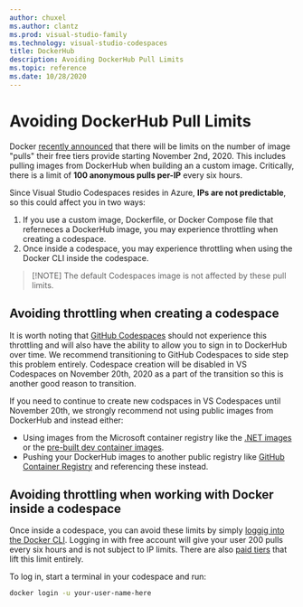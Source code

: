 ```yaml
---
author: chuxel
ms.author: clantz
ms.prod: visual-studio-family
ms.technology: visual-studio-codespaces
title: DockerHub
description: Avoiding DockerHub Pull Limits
ms.topic: reference
ms.date: 10/28/2020
---
```


# Avoiding DockerHub Pull Limits

Docker [recently announced](https://www.docker.com/pricing/resource-consumption-updates) that there will be limits on the number of image "pulls" their free tiers provide starting November 2nd, 2020. This includes pulling images from DockerHub when building an a custom image. Critically, there is a limit of **100 anonymous pulls per-IP** every six hours.

Since Visual Studio Codespaces resides in Azure, **IPs are not predictable**, so this could affect you in two ways:

1. If you use a custom image, Dockerfile, or Docker Compose file that referneces a DockerHub image, you may experience throttling when creating a codespace.
2. Once inside a codespace, you may experience throttling when using the Docker CLI inside the codespace.

> [!NOTE] The default Codespaces image is not affected by these pull limits.

## Avoiding throttling when creating a codespace

It is worth noting that [GitHub Codespaces](https://github.com/features/codespaces) should not experience this throttling and will also have the ability to allow you to sign in to DockerHub over time. We recommend transitioning to GitHub Codespaces to side step this problem entirely. Codespace creation will be disabled in VS Codespaces on November 20th, 2020 as a part of the transition so this is another good reason to transition.

If you need to continue to create new codspaces in VS Codespaces until November 20th, we strongly recommend not using public images from DockerHub and instead either:

- Using images from the Microsoft container registry like the [.NET images](https://hub.docker.com/_/microsoft-dotnet) or the [pre-built dev container images](https://hub.docker.com/_/microsoft-vscode-devcontainers).
- Pushing your DockerHub images to another public registry like [GitHub Container Registry](https://docs.github.com/en/free-pro-team@latest/packages/getting-started-with-github-container-registry/about-github-container-registry) and referencing these instead.

## Avoiding throttling when working with Docker inside a codespace

Once inside a codespace, you can avoid these limits by simply [loggig into the Docker CLI](https://docs.docker.com/engine/reference/commandline/login/). Logging in with free account will give your user 200 pulls every six hours and is not subject to IP limits. There are also [paid tiers](https://www.docker.com/pricing) that lift this limit entirely.

To log in, start a terminal in your codespace and run:

```bash
docker login -u your-user-name-here
```
